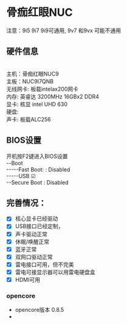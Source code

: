 
# <b>骨痂红眼NUC </b>

注意：9i5 9i7 9i9可通用,  9v7  和9vx 可能不通用 

## 硬件信息<br>
<br>
主机：骨痂红眼NUC9<br>
主板：NUC9I7QNB<br>
无线网卡: 板载intelax200网卡<br>
内存: 英睿达 3200MHz 16GBx2 DDR4<br>
显卡: 核显 intel UHD 630<br>
硬盘: <br>
声卡: 板载ALC256<br>


## BIOS设置   <br>
开机按F2键进入BIOS设置<br>
--Boot<br>
-----Fast Boot: : Disabled<br>
-----USB   ☑<br>
--Secure Boot  : Disabled<br>

## <b>完善情况：</b><br>
* [x] 核心显卡已经驱动 <br>
* [x] USB接口已经定制， <br>
* [x] 声卡驱动正常 <br>
* [x] 休眠/唤醒正常 <br>
* [x] 蓝牙正常 <br>
* [x] 双网口驱动正常 <br>
* [x] 雷电接口可用，但不完美<br>
* [x] 雷电可接显示器可以用雷电硬盘盒<br>
* [x] HDMI可用<br>
### opencore
- opencore版本 0.8.5
- 
